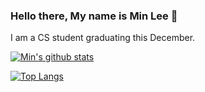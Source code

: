### Hello there, My name is Min Lee 👋
I am a CS student graduating this December. 

[![Min's github stats](https://github-readme-stats.vercel.app/api?username=gyeongmin-lee)](https://github.com/anuraghazra/github-readme-stats)

[![Top Langs](https://github-readme-stats.vercel.app/api/top-langs/?username=gyeongmin-lee)](https://github.com/anuraghazra/github-readme-stats)


<!--
**gyeongmin-lee/gyeongmin-lee** is a ✨ _special_ ✨ repository because its `README.md` (this file) appears on your GitHub profile.

Here are some ideas to get you started:

- 🔭 I’m currently working on ...
- 🌱 I’m currently learning ...
- 👯 I’m looking to collaborate on ...
- 🤔 I’m looking for help with ...
- 💬 Ask me about ...
- 📫 How to reach me: ...
- 😄 Pronouns: ...
- ⚡ Fun fact: ...
-->
